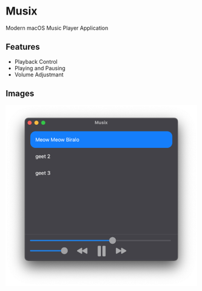 # Musix

Modern macOS Music Player Application
 
## Features
- Playback Control
- Playing and Pausing
- Volume Adjustmant

## Images

![Image](Images/image1.png)
